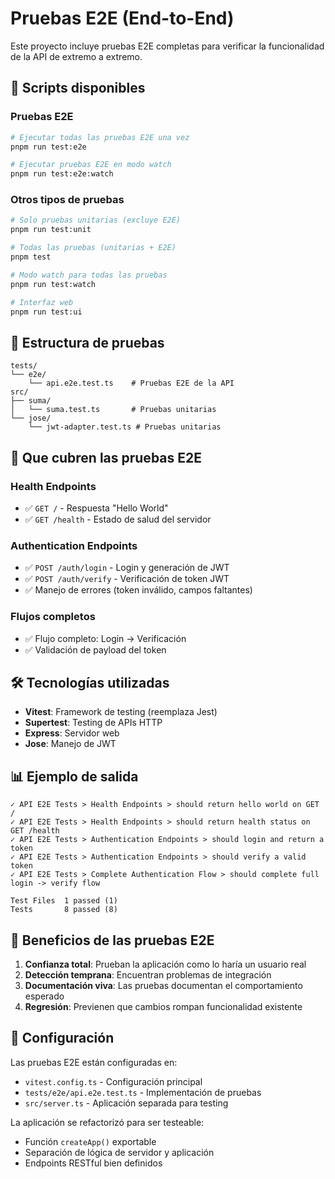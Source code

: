 # Pruebas E2E (End-to-End)

Este proyecto incluye pruebas E2E completas para verificar la funcionalidad de la API de extremo a extremo.

## 🚀 Scripts disponibles

### Pruebas E2E

```bash
# Ejecutar todas las pruebas E2E una vez
pnpm run test:e2e

# Ejecutar pruebas E2E en modo watch
pnpm run test:e2e:watch
```

### Otros tipos de pruebas

```bash
# Solo pruebas unitarias (excluye E2E)
pnpm run test:unit

# Todas las pruebas (unitarias + E2E)
pnpm test

# Modo watch para todas las pruebas
pnpm run test:watch

# Interfaz web
pnpm run test:ui
```

## 📁 Estructura de pruebas

```
tests/
└── e2e/
    └── api.e2e.test.ts    # Pruebas E2E de la API
src/
├── suma/
│   └── suma.test.ts       # Pruebas unitarias
└── jose/
    └── jwt-adapter.test.ts # Pruebas unitarias
```

## 🧪 Que cubren las pruebas E2E

### Health Endpoints

- ✅ `GET /` - Respuesta "Hello World"
- ✅ `GET /health` - Estado de salud del servidor

### Authentication Endpoints

- ✅ `POST /auth/login` - Login y generación de JWT
- ✅ `POST /auth/verify` - Verificación de token JWT
- ✅ Manejo de errores (token inválido, campos faltantes)

### Flujos completos

- ✅ Flujo completo: Login → Verificación
- ✅ Validación de payload del token

## 🛠️ Tecnologías utilizadas

- **Vitest**: Framework de testing (reemplaza Jest)
- **Supertest**: Testing de APIs HTTP
- **Express**: Servidor web
- **Jose**: Manejo de JWT

## 📊 Ejemplo de salida

```
✓ API E2E Tests > Health Endpoints > should return hello world on GET /
✓ API E2E Tests > Health Endpoints > should return health status on GET /health
✓ API E2E Tests > Authentication Endpoints > should login and return a token
✓ API E2E Tests > Authentication Endpoints > should verify a valid token
✓ API E2E Tests > Complete Authentication Flow > should complete full login -> verify flow

Test Files  1 passed (1)
Tests       8 passed (8)
```

## 🎯 Beneficios de las pruebas E2E

1. **Confianza total**: Prueban la aplicación como lo haría un usuario real
2. **Detección temprana**: Encuentran problemas de integración
3. **Documentación viva**: Las pruebas documentan el comportamiento esperado
4. **Regresión**: Previenen que cambios rompan funcionalidad existente

## 🔧 Configuración

Las pruebas E2E están configuradas en:

- `vitest.config.ts` - Configuración principal
- `tests/e2e/api.e2e.test.ts` - Implementación de pruebas
- `src/server.ts` - Aplicación separada para testing

La aplicación se refactorizó para ser testeable:

- Función `createApp()` exportable
- Separación de lógica de servidor y aplicación
- Endpoints RESTful bien definidos
